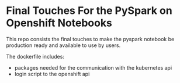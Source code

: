 # Final Touches For the PySpark on Openshift Notebooks

This repo consists the final touches to make the pyspark notebook be production ready and available to use by users. 

The dockerfile includes:

- packages needed for the communication with the kubernetes api
- login script to the openshift api 